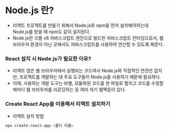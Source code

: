 # Node.js 란?

- 리액트 프로젝트를 만들기 위해서 Node.js와 npm을 먼저 설치해야하는데 Node.js를 받을 때 npm도 같이 설치된다.
- Node.js란 크롬 v8 자바스크립트 엔진으로 빌드한 자바스크립트 런타임으로서, 웹 브라우저 환경이 아닌 곳에서도 자바스크립트를 사용하여 연산할 수 있도록 해준다.

### React 설치 시 Node.js가 필요한 이유?

- 리액트 앱은 웹 브라우저에서 실행되는 코드여서 Node.js와 직접적인 연관은 없지만, 프로젝트를 개발하는 데 주요 도구들이 Node.js를 사용하기 때문에 필요하다.
- 이때, 사용하는 개발 도구는 바벨, 모듈화된 코드를 한 파일로 합치고 코드를 수정할 때마다 웹 브라우저를 리로딩하는 등 여러 자기 웹팩등이 있다.

### Create React App을 이용해서 리액트 설치하기

- 리액트 설치 방법

```bash -
npx create-react-app <폴더 이름>
```
